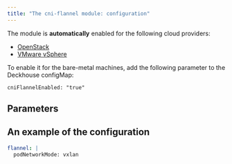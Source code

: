 ```yaml
---
title: "The cni-flannel module: configuration"
---
```


The module is **automatically** enabled for the following cloud providers:
- [OpenStack](/modules/030-cloud-provider-openstack/)
- [VMware vSphere](/modules/030-cloud-provider-vsphere/)

To enable it for the bare-metal machines, add the following parameter to the Deckhouse configMap:
```
cniFlannelEnabled: "true"
```

## Parameters

<!-- SCHEMA -->

## An example of the configuration
```yaml
flannel: |
  podNetworkMode: vxlan
```
